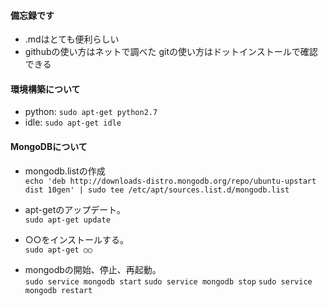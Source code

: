 #### 備忘録です
  * .mdはとても便利らしい
  * githubの使い方はネットで調べた  gitの使い方はドットインストールで確認できる

#### 環境構築について
  * python: `sudo apt-get python2.7`
  * idle: `sudo apt-get idle`

#### MongoDBについて  
  * mongodb.listの作成  
`echo 'deb http://downloads-distro.mongodb.org/repo/ubuntu-upstart dist 10gen' | sudo tee /etc/apt/sources.list.d/mongodb.list`

  * apt-getのアップデート。  
`sudo apt-get update`

  * ○○をインストールする。  
`sudo apt-get ○○`

  * mongodbの開始、停止、再起動。  
`sudo service mongodb start`
`sudo service mongodb stop`
`sudo service mongodb restart`

